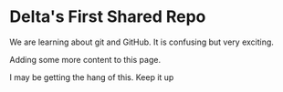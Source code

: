 # Delta's First Shared Repo

We are learning about git and GitHub. It is confusing but very exciting.

Adding some more content to this page.

I may be getting the hang of this. Keep it up